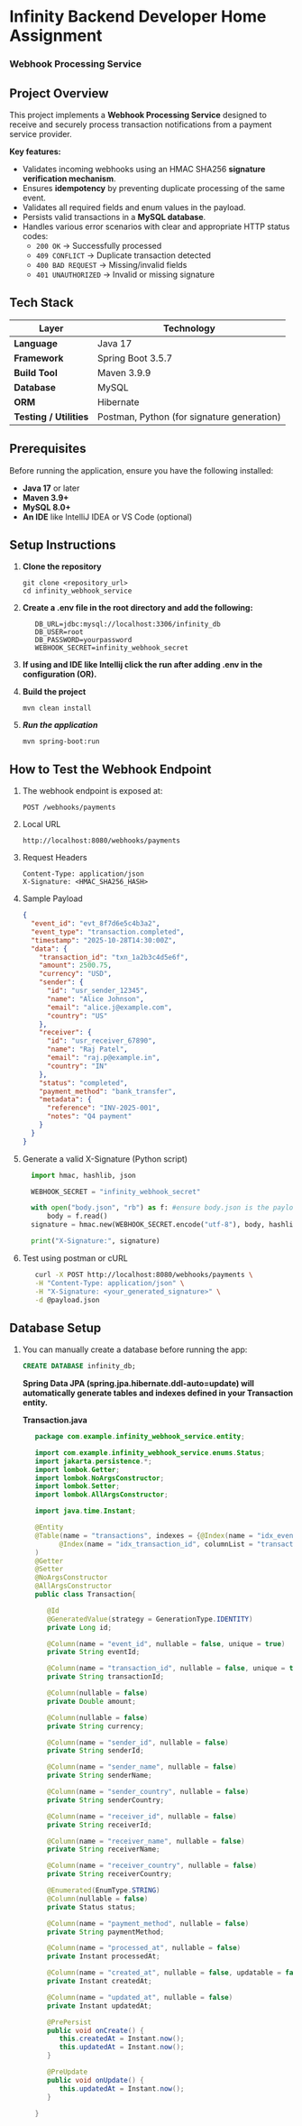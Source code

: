 # Infinity Backend Developer Home Assignment

### Webhook Processing Service



## Project Overview

This project implements a **Webhook Processing Service** designed to receive and securely process transaction notifications from a payment service provider.

**Key features:**

- Validates incoming webhooks using an HMAC SHA256 **signature verification mechanism**.
- Ensures **idempotency** by preventing duplicate processing of the same event.
- Validates all required fields and enum values in the payload.
- Persists valid transactions in a **MySQL database**.
- Handles various error scenarios with clear and appropriate HTTP status codes:
  - `200 OK` → Successfully processed
  - `409 CONFLICT` → Duplicate transaction detected
  - `400 BAD REQUEST` → Missing/invalid fields
  - `401 UNAUTHORIZED` → Invalid or missing signature



## Tech Stack

| Layer                   | Technology                                 |
| ----------------------- | ------------------------------------------ |
| **Language**            | Java 17                                    |
| **Framework**           | Spring Boot 3.5.7                          |
| **Build Tool**          | Maven 3.9.9                                |
| **Database**            | MySQL                                      |
| **ORM**                 | Hibernate                                  |
| **Testing / Utilities** | Postman, Python (for signature generation) |


## Prerequisites

Before running the application, ensure you have the following installed:

- **Java 17** or later
- **Maven 3.9+**
- **MySQL 8.0+**
- **An IDE** like IntelliJ IDEA or VS Code (optional)


## Setup Instructions

1. **Clone the repository**

   ```
   git clone <repository_url>
   cd infinity_webhook_service
   ```

2. **Create a .env file in the root directory and add the following:**
   ```
      DB_URL=jdbc:mysql://localhost:3306/infinity_db
      DB_USER=root
      DB_PASSWORD=yourpassword
      WEBHOOK_SECRET=infinity_webhook_secret
   ```
3. **If using and IDE like Intellij click the run after adding .env in the configuration (OR).**

4. **Build the project**
   ```
   mvn clean install
   ```
5. **_Run the application_**
   ```
   mvn spring-boot:run
   ```



## How to Test the Webhook Endpoint

1. The webhook endpoint is exposed at:

   ```
   POST /webhooks/payments
   ```

2. Local URL

   ```
   http://localhost:8080/webhooks/payments
   ```

3. Request Headers

   ```
   Content-Type: application/json
   X-Signature: <HMAC_SHA256_HASH>
   ```

4. Sample Payload

   ```json
   {
     "event_id": "evt_8f7d6e5c4b3a2",
     "event_type": "transaction.completed",
     "timestamp": "2025-10-28T14:30:00Z",
     "data": {
       "transaction_id": "txn_1a2b3c4d5e6f",
       "amount": 2500.75,
       "currency": "USD",
       "sender": {
         "id": "usr_sender_12345",
         "name": "Alice Johnson",
         "email": "alice.j@example.com",
         "country": "US"
       },
       "receiver": {
         "id": "usr_receiver_67890",
         "name": "Raj Patel",
         "email": "raj.p@example.in",
         "country": "IN"
       },
       "status": "completed",
       "payment_method": "bank_transfer",
       "metadata": {
         "reference": "INV-2025-001",
         "notes": "Q4 payment"
       }
     }
   }
   ```

5. Generate a valid X-Signature (Python script)
    ```python 
      import hmac, hashlib, json

      WEBHOOK_SECRET = "infinity_webhook_secret"

      with open("body.json", "rb") as f: #ensure body.json is the payload being sent
          body = f.read()
      signature = hmac.new(WEBHOOK_SECRET.encode("utf-8"), body, hashlib.sha256).hexdigest()

      print("X-Signature:", signature)
    ```
6. Test using postman or cURL
   ```bash
      curl -X POST http://localhost:8080/webhooks/payments \
      -H "Content-Type: application/json" \
      -H "X-Signature: <your_generated_signature>" \
      -d @payload.json
   ```

## Database Setup

1. You can manually create a database before running the app:

   ```sql
   CREATE DATABASE infinity_db;
   ```
   **Spring Data JPA (spring.jpa.hibernate.ddl-auto=update) will automatically generate tables and indexes defined in your Transaction entity.**

   **Transaction.java**
   ```java
      package com.example.infinity_webhook_service.entity;

      import com.example.infinity_webhook_service.enums.Status;
      import jakarta.persistence.*;
      import lombok.Getter;
      import lombok.NoArgsConstructor;
      import lombok.Setter;
      import lombok.AllArgsConstructor;

      import java.time.Instant;

      @Entity
      @Table(name = "transactions", indexes = {@Index(name = "idx_event_id", columnList = "event_id"),
            @Index(name = "idx_transaction_id", columnList = "transaction_id")}
      )
      @Getter
      @Setter
      @NoArgsConstructor
      @AllArgsConstructor
      public class Transaction{

         @Id
         @GeneratedValue(strategy = GenerationType.IDENTITY)
         private Long id;

         @Column(name = "event_id", nullable = false, unique = true)
         private String eventId;

         @Column(name = "transaction_id", nullable = false, unique = true)
         private String transactionId;

         @Column(nullable = false)
         private Double amount;

         @Column(nullable = false)
         private String currency;

         @Column(name = "sender_id", nullable = false)
         private String senderId;

         @Column(name = "sender_name", nullable = false)
         private String senderName;

         @Column(name = "sender_country", nullable = false)
         private String senderCountry;

         @Column(name = "receiver_id", nullable = false)
         private String receiverId;

         @Column(name = "receiver_name", nullable = false)
         private String receiverName;

         @Column(name = "receiver_country", nullable = false)
         private String receiverCountry;

         @Enumerated(EnumType.STRING)
         @Column(nullable = false)
         private Status status;

         @Column(name = "payment_method", nullable = false)
         private String paymentMethod;

         @Column(name = "processed_at", nullable = false)
         private Instant processedAt;

         @Column(name = "created_at", nullable = false, updatable = false)
         private Instant createdAt;

         @Column(name = "updated_at", nullable = false)
         private Instant updatedAt;

         @PrePersist
         public void onCreate() {
            this.createdAt = Instant.now();
            this.updatedAt = Instant.now();
         }

         @PreUpdate
         public void onUpdate() {
            this.updatedAt = Instant.now();
         }

      }
   ```

